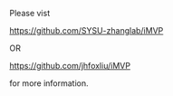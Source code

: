 Please vist 

https://github.com/SYSU-zhanglab/iMVP

OR 

https://github.com/jhfoxliu/iMVP

for more information.